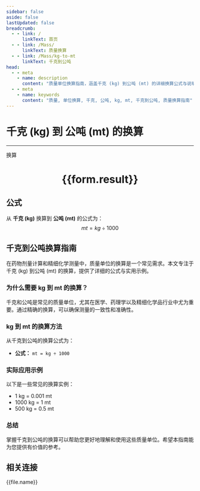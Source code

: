 ```yaml
---
sidebar: false
aside: false
lastUpdated: false
breadcrumb:
  - - link: /
      linkText: 首页
  - - link: /Mass/
      linkText: 质量换算
  - - link: /Mass/kg-to-mt
      linkText: 千克到公吨
head:
  - - meta
    - name: description
      content: "质量单位换算指南，涵盖千克 (kg) 到公吨 (mt) 的详细换算公式与说明。"
  - - meta
    - name: keywords
      content: "质量, 单位换算, 千克, 公吨, kg, mt, 千克到公吨, 质量换算指南"
---
```

# 千克 (kg) 到 公吨 (mt) 的换算
---
<script setup>
import { onMounted, reactive, inject, ref } from 'vue'
import { NButton, NForm, NFormItem, NInput, NInputNumber, NSelect, NCard, useMessage,NGrid ,NGi } from 'naive-ui'
import { defineClientComponent } from 'vitepress'
import { Mass } from '../../files';

const convert = inject('convert')

const form = reactive({
  number: null,
  result: '',
})

const convertHandler = () => {
  if (form.number !== null && !isNaN(form.number)) {
    const convertedValue = parseFloat(form.number) / 1000
    form.result = `${form.number}kg = ${convertedValue.toFixed(3)}mt`
  } else {
    form.result = '请输入有效的数值。'
  }
}
</script>

<n-form size="large" :model="form">
  <n-form-item label="千克 (kg)">
    <n-input-number v-model:value="form.number" placeholder="输入千克" style="width: 100%" />
  </n-form-item>
  <n-form-item>
    <n-button type="primary" @click="convertHandler" block>换算</n-button>
  </n-form-item>
</n-form>

<n-card  embedded :bordered="false" hoverable>
  <div  style="text-align:center">
    <h1>{{form.result}}</h1>
  </div>
</n-card>

## 公式

从 **千克 (kg)** 换算到 **公吨 (mt)** 的公式为：
$$ mt = kg \div 1000 $$

## 千克到公吨换算指南

在药物剂量计算和精细化学测量中，质量单位的换算是一个常见需求。本文专注于千克 (kg) 到公吨 (mt) 的换算，提供了详细的公式与实用示例。

### 为什么需要 kg 到 mt 的换算？

千克和公吨是常见的质量单位，尤其在医学、药理学以及精细化学品行业中尤为重要。通过精确的换算，可以确保测量的一致性和准确性。

### kg 到 mt 的换算方法

从千克到公吨的换算公式为：

- **公式：** `mt = kg ÷ 1000`

### 实际应用示例

以下是一些常见的换算实例：

- 1 kg = 0.001 mt
- 1000 kg = 1 mt
- 500 kg = 0.5 mt

### 总结

掌握千克到公吨的换算可以帮助您更好地理解和使用这些质量单位。希望本指南能为您提供有价值的参考。

## 相关连接
<n-grid x-gap="12" :cols="4">
  <n-gi v-for="(file, index) in Mass" :key="index">
    <n-button
      text
      tag="a"
      :href="file.path"
      type="primary"
    >
      {{file.name}}
    </n-button>
  </n-gi>
</n-grid>